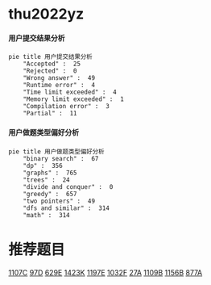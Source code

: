 # thu2022yz

<!-- tabs:start -->



#### **用户提交结果分析**

```mermaid
pie title 用户提交结果分析
    "Accepted" :  25
    "Rejected" :  0
    "Wrong answer" :  49
    "Runtime error" :  4
    "Time limit exceeded" :  4
    "Memory limit exceeded" :  1
    "Compilation error" :  3
    "Partial" :  11
```

#### **用户做题类型偏好分析**

```mermaid
pie title 用户做题类型偏好分析
    "binary search" :  67
    "dp" :  356
    "graphs" :  765
    "trees" :  24
    "divide and conquer" :  0
    "greedy" :  657
    "two pointers" :  49
    "dfs and similar" :  314
    "math" :  314
```



<!-- tabs:end -->
# 推荐题目
[1107C](https://codeforces.com/contest/1107/problem/C)
[97D](https://codeforces.com/contest/97/problem/D)
[629E](https://codeforces.com/contest/629/problem/E)
[1423K](https://codeforces.com/contest/1423/problem/K)
[1197E](https://codeforces.com/contest/1197/problem/E)
[1032F](https://codeforces.com/contest/1032/problem/F)
[27A](https://codeforces.com/contest/27/problem/A)
[1109B](https://codeforces.com/contest/1109/problem/B)
[1156B](https://codeforces.com/contest/1156/problem/B)
[877A](https://codeforces.com/contest/877/problem/A)
